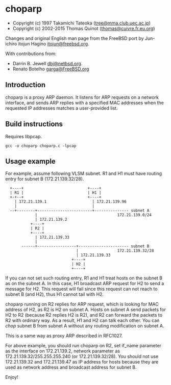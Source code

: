 choparp
=======

  * Copyright (c) 1997 Takamichi Tateoka (tree@mma.club.uec.ac.jp)
  * Copyright (c) 2002-2015 Thomas Quinot (thomas@cuivre.fr.eu.org)

Changes and original English man page from the FreeBSD port by
Jun-ichiro itojun Hagino <itojun@freebsd.org>.

With contributions from:

 * Darrin B. Jewell <dbj@netbsd.org>.
 * Renato Botelho <garga@FreeBSD.org>

Introduction
------------

choparp is a proxy ARP daemon. It listens for ARP requests on a
network interface, and sends ARP replies with a specified MAC
addresses when the requested IP addresses matches a user-provided
list.

Build instructions
------------------

Requires libpcap.

`gcc -o choparp choparp.c -lpcap`

Usage example
-------------

For example, assume following VLSM subnet.  R1 and H1 must have
routing entry for subnet B (172.21.139.32/28).

```
  +----+                            +----+
  | R1 |                            | H1 |
  +-+--+                            +----+
    | 172.21.139.1                    | 172.21.139.96
    |                                 |
  --+--------+------------------------+--------------- subnet A
             |                                   172.21.139.0/24
             | 172.21.139.2
           +----+
           | R2 |
           +----+
             | 172.21.139.33
             |
       ------+-----------------+---------------------- subnet B
                               |                 172.21.139.32/28
                               | 172.21.139.33
                             +----+
                             | H2 |
                             +----+
```

If you can not set such routing entry, R1 and H1 treat hosts on the
subnet B as on the subnet A.  In this case, H1 broadcast ARP request
for H2 to send a message for H2.  This request will fail since this
request can not reach to subnet B (and H2), thus H1 cannot tail with
H2.

choparp running on R2 replies for ARP request, which is looking for
MAC address of H2, as R2 is H2 on subnet A.  Hosts on subnet A send
packets for H2 to R2 (because R2 replies H2 is R2), and R2 can forward
the packets to R2 with ordinary way.  As a result, H1 and H2 can talk
each other.  You can *chop* subnet B from subnet A without any routing
modification on subnet A.

This is a same way as proxy ARP described in RFC1027.

For above example, you should run choparp on R2, set if_name parameter
as the interface on 172.21.139.2, network parameter as
172.21.139.32/255.255.255.240 (or 172.21.139.32/28).  You should not
use 172.21.139.32 and 172.21.139.47 as IP address for hosts because
they are used as network address and broadcast address for subnet B.

Enjoy!


